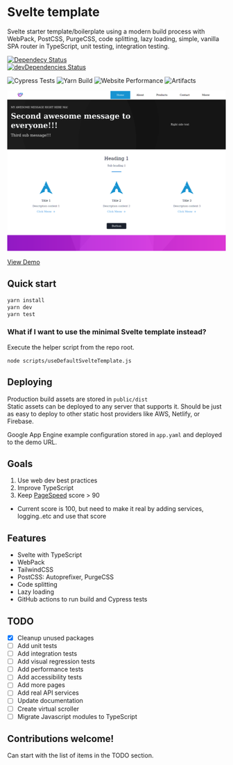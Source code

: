 # Svelte template

Svelte starter template/boilerplate using a modern build process with WebPack, PostCSS, PurgeCSS, code splitting, lazy loading, simple, vanilla SPA router in TypeScript, unit testing, integration testing.

[![Dependecy Status](https://david-dm.org/NazimAli2017/svelte-template.svg)](https://david-dm.org/NazimAli2017/svelte-template)  
[![devDependencies Status](https://david-dm.org/NazimAli2017/svelte-template/dev-status.svg)](https://david-dm.org/NazimAli2017/svelte-template?type=dev)

![Cypress Tests](https://github.com/NazimAli2017/svelte-template/workflows/Cypress%20Tests/badge.svg)
![Yarn Build](https://github.com/NazimAli2017/svelte-template/workflows/Yarn%20Build/badge.svg?branch=master)
![Website Performance](https://github.com/NazimAli2017/svelte-template/workflows/Website%20Performance/badge.svg)
![Artifacts](https://github.com/NazimAli2017/svelte-template/workflows/Artifacts/badge.svg)

![Screenshot](screenshot.png)

[View Demo](https://source-285017.uc.r.appspot.com/)

## Quick start

```
yarn install
yarn dev
yarn test
```

### What if I want to use the minimal Svelte template instead?

Execute the helper script from the repo root.

```
node scripts/useDefaultSvelteTemplate.js
```

## Deploying

Production build assets are stored in `public/dist`  
Static assets can be deployed to any server that supports it. Should be just as easy to deploy to other static host providers like AWS, Netlify, or Firebase.

Google App Engine example configuration stored in `app.yaml` and deployed to the demo URL.

## Goals

1. Use web dev best practices
2. Improve TypeScript
3. Keep [PageSpeed](https://developers.google.com/speed/pagespeed/insights/?url=https%3A%2F%2Fsource-285017.uc.r.appspot.com%2F) score > 90

- Current score is 100, but need to make it real by adding services, logging..etc and use that score

## Features

- Svelte with TypeScript
- WebPack
- TailwindCSS
- PostCSS: Autoprefixer, PurgeCSS
- Code splitting
- Lazy loading
- GitHub actions to run build and Cypress tests

## TODO

- [x] Cleanup unused packages
- [ ] Add unit tests
- [ ] Add integration tests
- [ ] Add visual regression tests
- [ ] Add performance tests
- [ ] Add accessibility tests
- [ ] Add more pages
- [ ] Add real API services
- [ ] Update documentation
- [ ] Create virtual scroller
- [ ] Migrate Javascript modules to TypeScript

## Contributions welcome!

Can start with the list of items in the TODO section.
